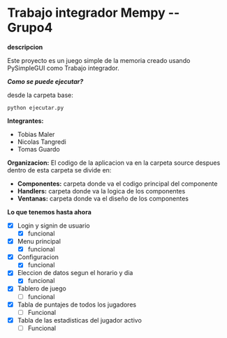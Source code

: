 # Trabajo integrador Mempy -- Grupo4


**descripcion**

Este proyecto es un juego simple de la memoria creado usando PySimpleGUI como Trabajo integrador.

***Como se puede ejecutar?***

desde la carpeta base:
```console
python ejecutar.py
```

**Integrantes:**
- Tobias Maler
- Nicolas Tangredi
- Tomas Guardo

**Organizacion:**
El codigo de la aplicacion va en la carpeta source
despues dentro de esta carpeta se divide en:

-  **Componentes:** carpeta donde va el codigo principal del componente
-  **Handlers:** carpeta donde va la logica de los componentes
-  **Ventanas:** carpeta donde va el diseño de los componentes

**Lo que tenemos hasta ahora**
-  [x] Login y signin de usuario
	-  [x] funcional
-  [x] Menu principal
	-  [x] funcional
-  [x] Configuracion
	-  [x] funcional
-  [x] Eleccion de datos segun el horario y dia
	-  [x] funcional
-  [x] Tablero de juego
	- [ ] funcional
-  [x] Tabla de puntajes de todos los jugadores
	- [ ] Funcional
-  [x] Tabla de las estadisticas del jugador activo
	- [ ] Funcional